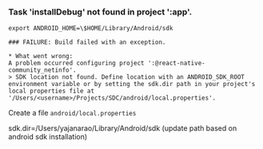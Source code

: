 ### Task 'installDebug' not found in project ':app'.

`export ANDROID_HOME=\$HOME/Library/Android/sdk`

```
### FAILURE: Build failed with an exception.

* What went wrong:
A problem occurred configuring project ':@react-native-community_netinfo'.
> SDK location not found. Define location with an ANDROID_SDK_ROOT environment variable or by setting the sdk.dir path in your project's local properties file at '/Users/<username>/Projects/SDC/android/local.properties'.

```

Create a file `android/local.properties`

sdk.dir=/Users/yajanarao/Library/Android/sdk (update path based on android sdk installation)
